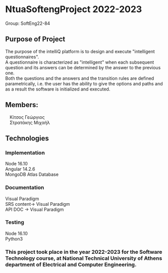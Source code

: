 # NtuaSoftengProject 2022-2023

Group: SoftEng22-84

## Purpose of Project <br/>
The purpose of the intelliQ platform is to design and execute "intelligent questionnaires". <br/>
A questionnaire is characterized as "intelligent" when each subsequent question and its answers can be determined by the answer to the previous one.<br>
Both the questions and the answers and the transition rules are defined parametrically, i.e. the user has the ability to give the options and paths and as a result the software is initialized and executed.

## Members: <br/>
&emsp;Κίτσος Γεώργιος <br/>
&emsp;Στρατάκης Μιχαήλ<br/>

## Technologies

### Implementation
Node 16.10<br/>
Angular 14.2.6<br/>
MongoDB Atlas Database<br/>

### Documentation
Visual Paradigm<br/>
SRS content-> Visual Paradigm<br/>
API DOC -> Visual Paradigm

### Testing
Node 16.10<br/>
Python3<br/>

### This project took place in the year 2022-2023 for the Software Technology course, at National Technical University of Athens department of Electrical and Computer Engineering.


